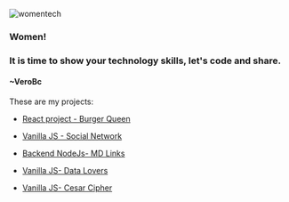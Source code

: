 ![womentech](https://user-images.githubusercontent.com/55853256/102697218-2c90ff80-4202-11eb-8d3d-68326f5e6f56.jpg)

### Women!
### It is time to show your technology skills, let's code and share.
#### ~VeroBc

<!--
**VeroBc/VeroBc** is a ✨ _special_ ✨ repository because its `README.md` (this file) appears on your GitHub profile.

Here are some ideas to get you started:

- 🔭 I’m currently working on ...
- 🌱 I’m currently learning ...
- 👯 I’m looking to collaborate on ...
- 🤔 I’m looking for help with ...
- 💬 Ask me about ...
- 📫 How to reach me: ...
- 😄 Pronouns: ...
- ⚡ Fun fact: ...
-->

These are my projects:

- [React project - Burger Queen](https://github.com/VeroBc/LIM013-fe-burger-queen)

- [Vanilla JS - Social Network](https://github.com/VeroBc/LIM013-fe-social-network)

- [Backend NodeJs- MD Links](https://github.com/VeroBc/LIM013-fe-md-links)

- [Vanilla JS- Data Lovers](https://github.com/VeroBc/LIM013-data-lovers)

- [Vanilla JS- Cesar Cipher](https://github.com/VeroBc/LIM013-cipher)




